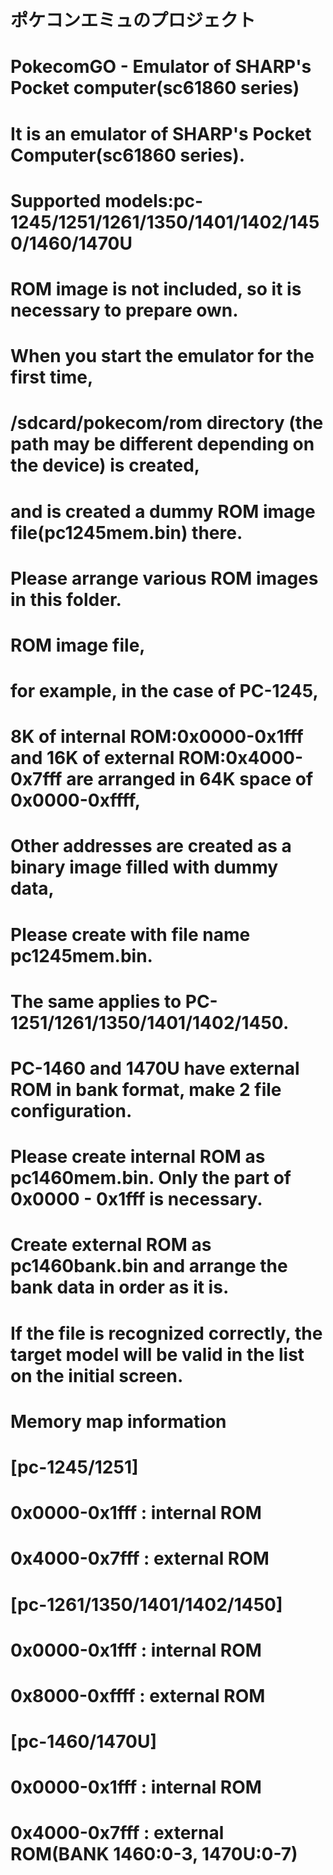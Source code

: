 # ポケコンエミュのプロジェクト
# PokecomGO - Emulator of SHARP's Pocket computer(sc61860 series)
#
# It is an emulator of SHARP's Pocket Computer(sc61860 series).
# Supported models:pc-1245/1251/1261/1350/1401/1402/1450/1460/1470U
# ROM image is not included, so it is necessary to prepare own.
#
# When you start the emulator for the first time,
# /sdcard/pokecom/rom directory (the path may be different depending on the device) is created,
# and is created a dummy ROM image file(pc1245mem.bin) there.
# Please arrange various ROM images in this folder.
# 
# ROM image file,
# for example, in the case of PC-1245,
# 8K of internal ROM:0x0000-0x1fff and 16K of external ROM:0x4000-0x7fff are arranged in 64K space of 0x0000-0xffff,
# Other addresses are created as a binary image filled with dummy data,
# Please create with file name pc1245mem.bin.
# The same applies to PC-1251/1261/1350/1401/1402/1450.
#
# PC-1460 and 1470U have external ROM in bank format, make 2 file configuration.
# Please create internal ROM as pc1460mem.bin. Only the part of 0x0000 - 0x1fff is necessary.
# Create external ROM as pc1460bank.bin and arrange the bank data in order as it is.
#
# If the file is recognized correctly, the target model will be valid in the list on the initial screen.
#
# Memory map information
# [pc-1245/1251]
# 0x0000-0x1fff : internal ROM
# 0x4000-0x7fff : external ROM
# 
# [pc-1261/1350/1401/1402/1450]
# 0x0000-0x1fff : internal ROM
# 0x8000-0xffff : external ROM
# 
# [pc-1460/1470U]
# 0x0000-0x1fff : internal ROM
# 0x4000-0x7fff : external ROM(BANK   1460:0-3, 1470U:0-7)